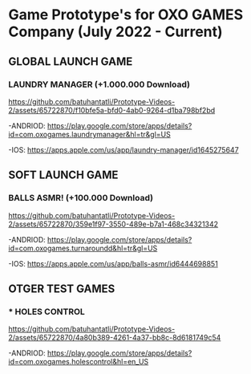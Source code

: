 <h1>Game Prototype's for OXO GAMES Company (July 2022 - Current)</h1>

## __GLOBAL LAUNCH GAME__

 ### LAUNDRY MANAGER (+1.000.000 Download)

https://github.com/batuhantatli/Prototype-Videos-2/assets/65722870/f10bfe5a-bfd0-4ab0-9264-d1ba798bf2bd

  -ANDRIOD: https://play.google.com/store/apps/details?id=com.oxogames.laundrymanager&hl=tr&gl=US 
  
  -IOS: https://apps.apple.com/us/app/laundry-manager/id1645275647 




## __SOFT LAUNCH GAME__

  ### BALLS ASMR! (+100.000 Download)

https://github.com/batuhantatli/Prototype-Videos-2/assets/65722870/359e1f97-3550-489e-b7a1-468c34321342

  -ANDRIOD: https://play.google.com/store/apps/details?id=com.oxogames.turnaroundd&hl=tr&gl=US
  
  -IOS: https://apps.apple.com/us/app/balls-asmr/id6444698851


## __OTGER TEST GAMES__

  ### * HOLES CONTROL

https://github.com/batuhantatli/Prototype-Videos-2/assets/65722870/4a80b389-4261-4a37-bb8c-8d6181749c54

-ANDRIOD: https://play.google.com/store/apps/details?id=com.oxogames.holescontrol&hl=en_US

